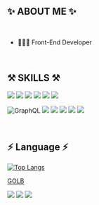 

## ✨  ABOUT ME ✨

<br/>

- 👩🏻‍💻 Front-End Developer

<br/>


## ⚒  SKILLS ⚒

<p>
<img src="https://img.shields.io/badge/HTML5-E34F26?style=flat-square&logo=HTML5&logoColor=white"/>
<img src="https://img.shields.io/badge/CSS3-1572B6?style=flat-square&logo=CSS3&3logoColor=white"/>
<img src="https://img.shields.io/badge/styled_components-DB7093?style=flat-square&logo=styled-components&logoColor=white"/>
<img src="https://img.shields.io/badge/JavaScript-F7DF1E?style=flat-square&logo=JavaScript&logoColor=white"/>
<img src="https://img.shields.io/badge/jQuery-0769AD?style=flat-square&logo=jQuery&logoColor=white"/>
<img src="https://img.shields.io/badge/React-61DAFB?style=flat-square&logo=React&logoColor=white"/>
  
<br/>

  
![GraphQL](https://img.shields.io/badge/-GraphQL-E10098?style=flat-square&logo=graphql&logoColor=white)
<img src="https://img.shields.io/badge/Apollo_GraphQL-311C87?style=flat-square&logo=Apollo GraphQL&logoColor=white"/>
<img src="https://img.shields.io/badge/MongoDB-47A248?style=flat-square&logo=MongoDB&logoColor=white"/>
<img src="https://img.shields.io/badge/Python-3776AB?style=flat-square&logo=Python&logoColor=white"/>
<img src="https://img.shields.io/badge/MariaDB-003545?style=flat-square&logo=MariaDB&logoColor=white"/>
<img src="https://img.shields.io/badge/Amazon_AWS-232F3E?style=flat-square&logo=Amazon AWS&logoColor=white"/>  
  
</p>

<br/>

## ⚡️ Language ⚡️

[![Top Langs](https://github-readme-stats.vercel.app/api/top-langs/?username=alissa1228&layout=compact)](https://github.com/alissa1228)



[GOLB](https://nova.rcex.live)

![](https://raw.githubusercontent.com/SamuelGalaxys/SamuelGalaxys/master/profile-summary-card-output/default/0-profile-details.svg)
![](https://raw.githubusercontent.com/SamuelGalaxys/SamuelGalaxys/master/profile-summary-card-output/default/2-most-commit-language.svg)
![](https://raw.githubusercontent.com/SamuelGalaxys/SamuelGalaxys/master/profile-summary-card-output/default/3-stats.svg)






<!-- ### Hi there 🌍

## Hello, i'm Kihoon Kim.🙂

#### 진행한 프로젝트 :
 * 마한아존 플랫폼
 * 와이드글로벌 쇼핑몰


#### 다루기 익숙한 언어 :
 * C#
 * Javascript (Node.js/BUN.js)
 * Webs(HTML/CSS/JS)
 * Python (Selenium)
 * R
 * VB.NET
 * JAVA(Android Studio)


-->


<!--
**SamuelGalaxys/SamuelGalaxys** is a ✨ _special_ ✨ repository because its `README.md` (this file) appears on your GitHub profile.

Here are some ideas to get you started:

- 🔭 I’m currently working on ...
- 🌱 I’m currently learning ...
- 👯 I’m looking to collaborate on ...
- 🤔 I’m looking for help with ...
- 💬 Ask me about ...
- 📫 How to reach me: ...
- 😄 Pronouns: ...
- ⚡ Fun fact: ...
-->
